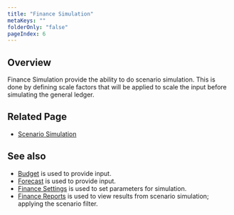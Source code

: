 ```yaml
---
title: "Finance Simulation"
metaKeys: ""
folderOnly: "false"
pageIndex: 6
---
```


## Overview
Finance Simulation provide the ability to do scenario simulation. This is done by defining scale factors that will be applied to scale the input before simulating the general ledger.
<br/>

## Related Page
-  [Scenario Simulation](finance-simulation/simulation)

## See also
-  [Budget](../../workbooks/financial-planning/budget.md) is used to provide input.
-  [Forecast](../../workbooks/financial-planning/forecast.md) is used to provide input.
-  [Finance Settings](../../workbooks/financial-planning/finance-settings.md) is used to set parameters for simulation.
-  [Finance Reports](../../workbooks/financial-planning/finance-reports.md) is used to view results from scenario simulation; applying the scenario filter.

<br/>

